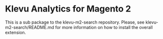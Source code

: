 # Klevu Analytics for Magento 2

This is a sub package to the klevu-m2-search repository.
Please, see klevu-m2-search/README.md for more information on how to install the overall extension.